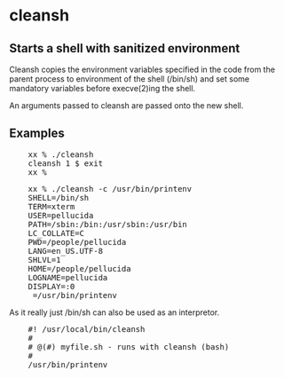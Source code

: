 <h1>cleansh</h1>
<h2> Starts a shell with sanitized environment</h2>
<p>
Cleansh copies the environment variables specified in the code
from the parent process to environment of the shell (/bin/sh)
and set some mandatory variables before execve(2)ing the shell.
</p>
<p>
An arguments passed to cleansh are passed onto the new shell.
</p>
<h2>Examples</h2>
<pre>
	xx % ./cleansh
	cleansh 1 $ exit
	xx %
</pre>
<pre>
	xx % ./cleansh -c /usr/bin/printenv
	SHELL=/bin/sh
	TERM=xterm
	USER=pellucida
	PATH=/sbin:/bin:/usr/sbin:/usr/bin
	LC_COLLATE=C
	PWD=/people/pellucida
	LANG=en_US.UTF-8
	SHLVL=1
	HOME=/people/pellucida
	LOGNAME=pellucida
	DISPLAY=:0
	_=/usr/bin/printenv
</pre>
<p>As it really just /bin/sh can also be used as an interpretor.
</p>
<pre>
	#! /usr/local/bin/cleansh
	#
	# @(#) myfile.sh - runs with cleansh (bash)
	#
	/usr/bin/printenv
</pre>


